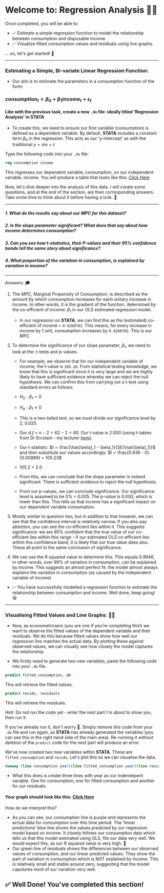 # Welcome to: Regression Analysis 🙌🏾
Once completed, you will be able to:
- ✅ Estimate a simple regression function to model the relationship between consumption and disposable income.
- ✅ Visualize fitted consumption values and residuals using line graphs.

... so, let's get started! 👻

---
### Estimating a Simple, Bi-variate Linear Regression Function:
- Our aim is to estimate the parameters in a consumption function of the form:
### $consumption_{t} = \beta_0 + \beta_1 \text{income}_t + \epsilon_t$

#### Like with the previous task, create a new `.do` file: ideally titled 'Regression Analysis' in **STATA**

- To create this, we need to ensure our first variable (consumption) is defined as a dependent variable. By default, **STATA** includes a constant term $\beta_0$ in the regression. This acts as our 'y-intercept' as with the traditional $y = mx +c$

Type the following code into your `.do` file:
``` stata
reg consumption income
```
This regresses our dependent variable, consumption, on our independent variable, income. You will produce a table that looks like this: [Click Here](Images_RA/Consumption_Income_Regression_RA.png)

Now, let's dive deeper into the analysis of this data. I will create some questions, and at the end of the section, are their corresponding answers. Take some time to think about it before having a look. 👀

---

#####  1. What do the results say about our $MPC$ for this dataset?
#####  2. Is the slope parameter significant? What does that say about how income determines consumption?
#####  3.  Can you see how t-statistics, their P-values and their 95% confidence bands tell the same story about significance?
#####  4. What proportion of the variation in consumption, is explained by variation in income?

---

Answers: 🎓
1. The $MPC$, Marginal Propensity of Consumption, is described as the amount by which consumption increases for each unitary increase in income. In other words, it is the gradient of the function, determined by the co-efficient of income: $\beta_1$ in our OLS estimated regression model.
   - In our regression on **STATA**, we can find this as the (estimated) co-efficient of income = `0.9260782`. This means, for every increase in income by 1 unit, consumption increases by `0.9260782`. This is our $MPC$. 

2. To determine the significance of our slope parameter, $\beta_1$, we need to look at the: t-tests and p-values.
   - For example, we observe that for our independent variable of income, the t-value is `105.10`. From statistical testing knowledge, we know that this is significant since it is very large and we are highly likely to have sufficient evidence whereby we can reject the null hypothesis. We can confirm this from carrying out a t-test using standard errors as follows:

   - $H_0: \beta_1 = 0$
   - $H_a: \beta_1 \neq 0$
   - This is a two-tailed test, so we must divide our significance level by 2, $0.025$.
   - Our $d.f$ = $n - 2 = 62 - 2 = 60$. Our t-value is $2.000$ (using t-tables from Dr Ercolani - my lecturer [here](Statistical_Tables.pdf)).
   - Our t-statistic: $t = \frac{\hat{\beta}_1 - \beta_1}{SE(\hat{\beta}_1)}$ and then substitute our values accordingly: $t = \frac{0.936 - 0}{0.00889} = 105.23$
   - 105.2 > 2.0
   - From this, we can conclude that the slope parameter is indeed significant. There is sufficient evidence to reject the null hypothesis.
   - From our p-values, we can conclude significance. Our significance level is assumed to be 5% = 0.005. The p-value is 0.000, which is lower than this. This tells us that income has a significant impact on our dependent variable consumption.
   

3. Mostly similar to question two, but in addition to that however, we can see that the confidence interval is relatively narrow. If you also pay attention, you can see the co-efficient lies within it. This suggests significance: we are 95% confident that the true value of our co-efficient lies within this range - if our estimated OLS co-efficient lies within this confidence band, it is likely that our true value does also. These all point to the same conclusion of significance.

4. We can use the R squared value to determine this. This equals 0.9946, in other words, over 99% of variation in consumption, can be explained by income. This suggests an almost perfect fit: the model almost always explains the variation in consumption (as caused by the independent variable of income)

- ✅ You have successfully modelled a regression function to estimate the relationship between consumption and income. Well done, keep going! 😄

---

### Visualising Fitted Values and Line Graphs: 😵‍💫
- Now, as econometricians (you are one if you're completing this!) we want to observe the fitted values of the dependent variable and their residuals. We do this because fitted values show how well our regression line matches the actual data. By plotting these against observed values, we can visually see how closely the model captures the relationship.

- We firstly need to generate two new variables, paste the following code into your `.do` file.
``` stata
predict fitted_consumption, xb
```
This will retrieve the fitted values.
``` stata
predict resids, residuals
```
This will retrieve the residuals.

Hint: Do not run the code yet - enter the next part I'm about to show you, then run it. 

If you've already run it, don't worry 🤪. Simply remove this code from your `.do` file and run again, as **STATA** has already generated the variables (you can see this in the right hand side of the main area). Re-running it without deletion of the `predict` code for the next part will produce an error.

We've now created two new variables within **STATA**. These are `fitted_consumption` and `resids`. Let's plot this so we can visualise the data.

``` stata
twoway (line consumption year)(line fitted_consumption year)(line resids year)
```

- What this does is create three lines with year as our indendepent variable. One for consumption, one for fitted consumption and another for our residuals. 

#### Your graph should look like this: [Click Here](Images_RA/Fitted_Consumption_Consumption_Resids_Line_Graph_RA.png)

How do we interpret this? 
  - As you can see, our consumption line is purple and represents the actual data for consumption over this time period. The 'linear predictions' blue line shows the values *predicted* by our regression model based on income. It closely follows our consumption data which tells us that this model estimated using OLS, fits our data very well. We would expect this, as our R squared value is very high. 🤯
  - Our green line of residuals shows the differences between our observed values of consumption, and our linear predicted values. They show the part of variation in consumption which is NOT explained by income. This is relatively small and stable around zero, suggesting that the model caputures most of our variation very well.
    
## ✅ Well Done! You've completed this section!



